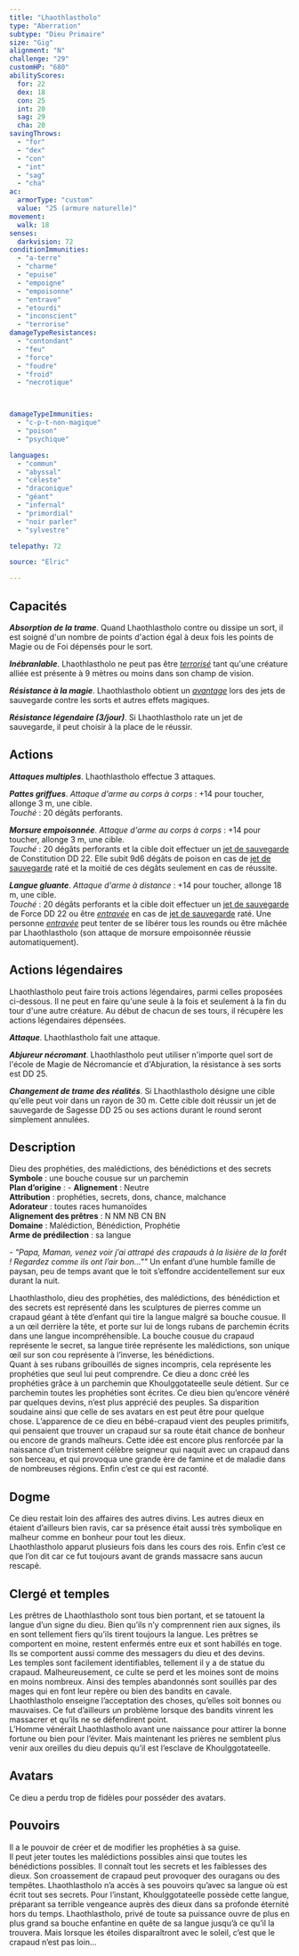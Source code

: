 ```yaml
---
title: "Lhaothlastholo"
type: "Aberration"
subtype: "Dieu Primaire"
size: "Gig"
alignment: "N"
challenge: "29"
customHP: "680"
abilityScores:
  for: 22
  dex: 18
  con: 25
  int: 20
  sag: 29
  cha: 20
savingThrows:
  - "for"
  - "dex"
  - "con"
  - "int"
  - "sag"
  - "cha"
ac:
  armorType: "custom"
  value: "25 (armure naturelle)"
movement:
  walk: 18
senses:
  darkvision: 72
conditionImmunities:
  - "a-terre"
  - "charme"
  - "epuise"
  - "empoigne"
  - "empoisonne"
  - "entrave"
  - "etourdi"
  - "inconscient"
  - "terrorise"
damageTypeResistances:
  - "contondant"
  - "feu"
  - "force"
  - "foudre"
  - "froid"
  - "necrotique"



damageTypeImmunities:
  - "c-p-t-non-magique"
  - "poison"
  - "psychique"

languages:
  - "commun"
  - "abyssal"
  - "céleste"
  - "draconique"
  - "géant"
  - "infernal"
  - "primordial"
  - "noir parler"
  - "sylvestre"

telepathy: 72

source: "Elric"

---
```

## Capacités
_**Absorption de la trame**_. Quand Lhaothlastholo contre ou dissipe un sort, il est soigné d'un nombre de points d'action égal à deux fois les points de Magie ou de Foi dépensés pour le sort.  

_**Inébranlable**_. Lhaothlastholo ne peut pas être [_terrorisé_](/gerer-la-sante-du-personnage/#terrorise) tant qu'une créature alliée est présente à 9 mètres ou moins dans son champ de vision.  

_**Résistance à la magie**_. Lhaothlastholo obtient un [_avantage_](/utiliser-les-caracteristiques/#avantage-et-desavantage) lors des jets de sauvegarde contre les sorts et autres effets magiques.  

_**Résistance légendaire (3/jour)**_. Si Lhaothlastholo rate un jet de sauvegarde, il peut choisir à la place de le réussir.

## Actions
_**Attaques multiples**_. Lhaothlastholo effectue 3 attaques.  

_**Pattes griffues**_. _Attaque d'arme au corps à corps_ : +14 pour toucher, allonge 3 m, une cible.  
_Touché_ : 20 dégâts perforants.

_**Morsure empoisonnée**_. _Attaque d'arme au corps à corps_ : +14 pour toucher, allonge 3 m, une cible.  
_Touché_ : 20 dégâts perforants et la cible doit effectuer un [jet de sauvegarde](/utiliser-les-caracteristiques/#jets-de-sauvegarde) de Constitution DD 22. Elle subit 9d6 dégâts de poison en cas de [jet de sauvegarde](/utiliser-les-caracteristiques/#jets-de-sauvegarde) raté et la moitié de ces dégâts seulement en cas de réussite.  

_**Langue gluante**_. _Attaque d'arme à distance_ : +14 pour toucher, allonge 18 m, une cible.  
_Touché_ : 20 dégâts perforants et la cible doit effectuer un [jet de sauvegarde](/utiliser-les-caracteristiques/#jets-de-sauvegarde) de Force DD 22 ou être [_entravée_](/gerer-la-sante-du-personnage/#entrave) en cas de [jet de sauvegarde](/utiliser-les-caracteristiques/#jets-de-sauvegarde) raté. Une personne [_entravée_](/gerer-la-sante-du-personnage/#entrave) peut tenter de se libérer tous les rounds ou être mâchée par Lhaothlastholo (son attaque de morsure empoisonnée réussie automatiquement).  


## Actions légendaires
Lhaothlastholo peut faire trois actions légendaires, parmi celles proposées ci-dessous. Il ne peut en faire qu'une seule à la fois et seulement à la fin du tour d'une autre créature. Au début de chacun de ses tours, il récupère les actions légendaires dépensées.

_**Attaque**_. Lhaothlastholo fait une attaque.

_**Abjureur nécromant**_. Lhaothlastholo peut utiliser n'importe quel sort de l'école de Magie de Nécromancie et d'Abjuration, la résistance à ses sorts est DD 25.

_**Changement de trame des réalités**_. Si Lhaothlastholo désigne une cible qu'elle peut voir dans un rayon de 30 m. Cette cible doit réussir un jet de sauvegarde de Sagesse DD 25 ou ses actions durant le round seront simplement annulées.  

## Description  
Dieu des prophéties, des malédictions, des bénédictions et des secrets  
**Symbole** : une bouche cousue sur un parchemin  
**Plan d’origine** : -
**Alignement** : Neutre  
**Attribution** : prophéties, secrets, dons, chance, malchance   
**Adorateur** : toutes races humanoïdes   
**Alignement des prêtres** : N NM NB CN BN  
**Domaine** : Malédiction, Bénédiction, Prophétie  
**Arme de prédilection** : sa langue   

*- "Papa, Maman, venez voir j’ai attrapé des crapauds à la lisière de la forêt ! Regardez
comme ils ont l’air bon…""*   Un enfant d’une humble famille de paysan, peu de temps avant que le toit s’effondre accidentellement sur eux durant la nuit.  

Lhaothlastholo, dieu des prophéties, des malédictions, des bénédiction et des secrets est représenté dans les sculptures de pierres comme un crapaud géant à tête d’enfant qui tire la langue malgré sa bouche cousue. Il a un œil derrière la tête, et porte sur lui de longs rubans de parchemin écrits dans une langue incompréhensible. La bouche cousue du crapaud représente le secret, sa langue tirée représente les malédictions, son unique œil sur son cou représente à l’inverse, les bénédictions.    
Quant à ses rubans gribouillés de signes incompris, cela représente les prophéties que seul lui peut comprendre. Ce dieu a donc créé les prophéties grâce à un parchemin que Khoulggotateelle seule détient. Sur ce parchemin toutes les prophéties sont écrites. Ce dieu bien qu’encore vénéré par quelques devins, n’est plus apprécié des peuples. Sa disparition soudaine ainsi que celle de ses avatars en est peut être pour quelque chose.
L’apparence de ce dieu en bébé-crapaud vient des peuples primitifs, qui pensaient que trouver un crapaud sur sa route était chance de bonheur ou encore de grands malheurs. Cette idée est encore plus renforcée par la naissance d’un tristement célèbre seigneur qui naquit avec un crapaud dans son berceau, et qui provoqua une grande ère de famine et de maladie dans de nombreuses régions. Enfin c’est ce qui est raconté.  


## Dogme  
Ce dieu restait loin des affaires des autres divins. Les autres dieux en étaient d’ailleurs bien ravis, car sa présence était aussi très symbolique en malheur comme en bonheur pour tout les dieux.  
Lhaothlastholo apparut plusieurs fois dans les cours des rois. Enfin c’est ce que l’on dit car ce fut toujours avant de grands massacre sans aucun rescapé.  

## Clergé et temples  
Les prêtres de Lhaothlastholo sont tous bien portant, et se tatouent la langue d’un signe du dieu. Bien qu’ils n’y comprennent rien aux signes, ils en sont tellement fiers qu’ils tirent toujours la langue. Les prêtres se comportent en moine, restent enfermés entre eux et sont habillés en toge. Ils se comportent aussi comme des messagers du dieu et des devins.  
Les temples sont facilement identifiables, tellement il y a de statue du crapaud. Malheureusement, ce culte se perd et les moines sont de moins en moins nombreux. Ainsi des temples abandonnés sont souillés par des mages qui en font leur repère ou bien des bandits en cavale.  
Lhaothlastholo enseigne l’acceptation des choses, qu’elles soit bonnes ou mauvaises. Ce fut d’ailleurs un problème lorsque des bandits vinrent les massacrer et qu’ils ne se défendirent point.  
L’Homme vénérait Lhaothlastholo avant une naissance pour attirer la bonne fortune ou bien pour l’éviter. Mais maintenant les prières ne semblent plus venir aux oreilles du dieu depuis qu’il est l’esclave de  Khoulggotateelle.  

## Avatars  
Ce dieu a perdu trop de fidèles pour posséder des avatars.  

## Pouvoirs  
Il a le pouvoir de créer et de modifier les prophéties à sa guise.  
Il peut jeter toutes les malédictions possibles ainsi que toutes les bénédictions possibles.
Il connaît tout les secrets et les faiblesses des dieux.
Son croassement de crapaud peut provoquer des ouragans ou des tempêtes.
Lhaothlastholo n’a accès à ses pouvoirs qu’avec sa langue où est écrit tout ses secrets. Pour l’instant, Khoulggotateelle possède cette langue, préparant sa terrible vengeance auprès des dieux dans sa profonde éternité hors du temps. Lhaothlastholo, privé de toute sa puissance ouvre de plus en plus grand sa bouche enfantine en quête de sa langue jusqu’à ce qu’il la trouvera. Mais lorsque les étoiles disparaîtront avec le soleil, c’est que le crapaud n’est pas loin...
